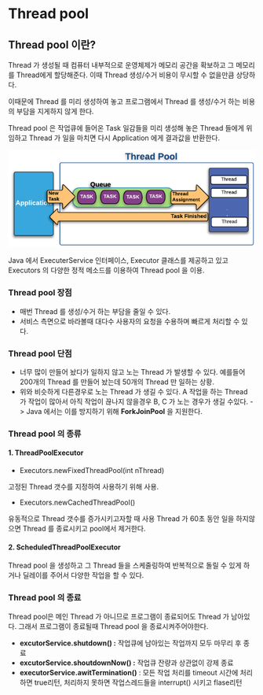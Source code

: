 # Thread pool

## Thread pool 이란?

Thread 가 생성될 때 컴퓨터 내부적으로 운영체제가 메모리 공간을 확보하고 그 메모리를 Thread에게 할당해준다. 이때 Thread 생성/수거 비용이 무시할 수 없을만큼 상당하다.

이때문에 Thread 를 미리 생성하여 놓고 프로그램에서 Thread 를 생성/수거 하는 비용의 부담을 지게하지 않게 한다.

Thread pool 은 작업큐에 들어온 Task 일감들을 미리 생성해 놓은 Thread 들에게 위임하고 Thread 가 일을 마치면 다시 Application 에게 결과값을 반환한다.

![](<../../.gitbook/assets/image (1) (2).png>)

Java 에서 ExecuterService 인터페이스, Executor 클래스를 제공하고 있고 Executors 의 다양한 정적 메소드를 이용하여 Thread pool 을 이용.

### Thread pool 장점&#x20;

* 매번 Thread 를 생성/수거 하는 부담을 줄일 수 있다.
* 서비스 측면으로 바라볼때 대다수 사용자의 요청을 수용하며 빠르게 처리할 수 있다.

### Thread pool 단점&#x20;

* 너무 많이 만들어 놨다가 일하지 않고 노는 Thread 가 발생할 수 있다. 예를들어 200개의 Thread 를 만들어 놨는데 50개의 Thread 만 일하는 상황.
* 위와 비슷하게 다른경우로 노는 Thread 가 생길 수 있다. A 작업을 하는 Thread 가 작업이 많아서 아직 작업이 끊나지 않을경우 B, C 가 노는 경우가 생길 수있다. -> Java 에서는 이를 방지하기 위해 **ForkJoinPool** 을 지원한다.

### Thread pool 의 종류&#x20;

#### **1. ThreadPoolExecutor**

* Executors.newFixedThreadPool(int nThread)

&#x20;고정된 Thread 갯수를 지정하여 사용하기 위해 사용.&#x20;

* Executors.newCachedThreadPool()

유동적으로 Thread 갯수를 증가시키고자할 때 사용 Thread 가 60초 동안 일을 하지않으면 Thread 를 종료시키고 pool에서 제거한다.

#### **2. ScheduledThreadPoolExecutor**

Thread pool 을 생성하고 그 Thread 들을 스케줄링하여 반복적으로 돌릴 수 있게 하거나 딜레이를 주어서 다양한 작업을 할 수 있다.

### Thread pool 의 종료

Thread pool은 메인 Thread 가 아니므로 프로그램이 종료되어도 Thread 가 남아있다. 그래서 프로그램이 종료될때 Thread pool 을 종료시켜주어야한다.

* &#x20;**excutorService.shutdown() :** 작업큐에 남아있는 작업까지 모두 마무리 후 종료
* &#x20;**excutorService.shoutdownNow() :** 작업큐 잔량과 상관없이 강제 종료
* **executorService.awitTermination()** : 모든 작업 처리를 timeout 시간에 처리하면 true리턴, 처리하지 못하면 작업스레드들을 interrupt() 시키고 flase리턴

